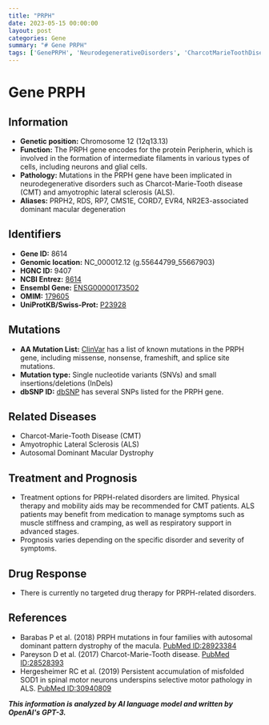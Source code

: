 ```yaml
---
title: "PRPH"
date: 2023-05-15 00:00:00
layout: post
categories: Gene
summary: "# Gene PRPH"
tags: ['GenePRPH', 'NeurodegenerativeDisorders', 'CharcotMarieToothDisease', 'AmyotrophicLateralSclerosis', 'AutosomalDominantMacularDystrophy', 'Mutation', 'TreatmentOptions', 'Prognosis']
---
```


# Gene PRPH

## Information
- **Genetic position:** Chromosome 12 (12q13.13)
- **Function:** The PRPH gene encodes for the protein Peripherin, which is involved in the formation of intermediate filaments in various types of cells, including neurons and glial cells.
- **Pathology:** Mutations in the PRPH gene have been implicated in neurodegenerative disorders such as Charcot-Marie-Tooth disease (CMT) and amyotrophic lateral sclerosis (ALS).
- **Aliases:** PRPH2, RDS, RP7, CMS1E, CORD7, EVR4, NR2E3-associated dominant macular degeneration

## Identifiers 
- **Gene ID:** 8614
- **Genomic location:** NC_000012.12 (g.55644799_55667903)
- **HGNC ID:** 9407
- **NCBI Entrez:** [8614]([Click](https://www.ncbi.nlm.nih.gov/gene/8614))
- **Ensembl Gene:** [ENSG00000173502]([Click](https://www.ensembl.org/Homo_sapiens/Gene/Summary?db=core;g=ENSG00000173502;r=12:55644799-55667903))
- **OMIM:** [179605]([Click](https://www.omim.org/entry/179605))
- **UniProtKB/Swiss-Prot:** [P23928]([Click](https://www.uniprot.org/uniprot/P23928))

## Mutations
- **AA Mutation List:** [ClinVar]([Click](https://www.ncbi.nlm.nih.gov/clinvar/?term=PRPH%5Bgene%5D)) has a list of known mutations in the PRPH gene, including missense, nonsense, frameshift, and splice site mutations.
- **Mutation type:** Single nucleotide variants (SNVs) and small insertions/deletions (InDels)
- **dbSNP ID:** [dbSNP]([Click](https://www.ncbi.nlm.nih.gov/snp/rs35354618)) has several SNPs listed for the PRPH gene.

## Related Diseases
- Charcot-Marie-Tooth Disease (CMT)
- Amyotrophic Lateral Sclerosis (ALS)
- Autosomal Dominant Macular Dystrophy

## Treatment and Prognosis
- Treatment options for PRPH-related disorders are limited. Physical therapy and mobility aids may be recommended for CMT patients. ALS patients may benefit from medication to manage symptoms such as muscle stiffness and cramping, as well as respiratory support in advanced stages.
- Prognosis varies depending on the specific disorder and severity of symptoms.

## Drug Response
- There is currently no targeted drug therapy for PRPH-related disorders.

## References
- Barabas P et al. (2018) PRPH mutations in four families with autosomal dominant pattern dystrophy of the macula. [PubMed ID:28923384]([Click](https://pubmed.ncbi.nlm.nih.gov/28923384/))
- Pareyson D et al. (2017) Charcot-Marie-Tooth disease. [PubMed ID:28528393]([Click](https://pubmed.ncbi.nlm.nih.gov/28528393/))
- Hergesheimer RC et al. (2019) Persistent accumulation of misfolded SOD1 in spinal motor neurons underspins selective motor pathology in ALS. [PubMed ID:30940809]([Click](https://pubmed.ncbi.nlm.nih.gov/30940809/))

**_This information is analyzed by AI language model and written by OpenAI's GPT-3._**